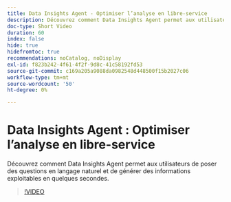 ```yaml
---
title: Data Insights Agent - Optimiser l’analyse en libre-service
description: Découvrez comment Data Insights Agent permet aux utilisateurs de poser des questions en langage naturel et de générer des informations exploitables en quelques secondes.
doc-type: Short Video
duration: 60
index: false
hide: true
hidefromtoc: true
recommendations: noCatalog, noDisplay
exl-id: f823b242-4f61-4f2f-9d8c-41c58192fd53
source-git-commit: c169a205a9088da0982548d448500f15b2027c06
workflow-type: tm+mt
source-wordcount: '50'
ht-degree: 0%

---
```


# Data Insights Agent : Optimiser l’analyse en libre-service

Découvrez comment Data Insights Agent permet aux utilisateurs de poser des questions en langage naturel et de générer des informations exploitables en quelques secondes.

<!-- 62_S106_3442453_59_data-insights-agent-empowering-selfservice-analytics -->
>[!VIDEO](https://video.tv.adobe.com/v/3458304/?learn=on&enablevpops=true)
